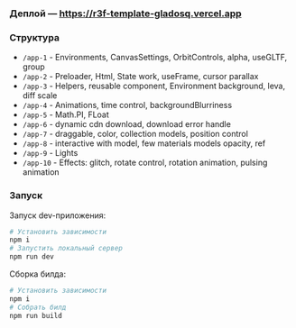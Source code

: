 ### Деплой — https://r3f-template-gladosq.vercel.app

### Структура
- `/app-1` - Environments, CanvasSettings, OrbitControls, alpha, useGLTF, group
- `/app-2` - Preloader, Html, State work, useFrame, cursor parallax
- `/app-3` - Helpers, reusable component, Environment background, leva, diff scale
- `/app-4` - Animations, time control, backgroundBlurriness
- `/app-5` - Math.PI, FLoat
- `/app-6` - dynamic cdn download, download error handle
- `/app-7` - draggable, color, collection models, position control
- `/app-8` - interactive with model, few materials models opacity, ref
- `/app-9` - Lights
- `/app-10` - Effects: glitch, rotate control, rotation animation, pulsing animation

### Запуск
Запуск dev-приложения:
```bash
# Установить зависимости
npm i
# Запустить локальный сервер
npm run dev
```

Сборка билда:
```bash
# Установить зависимости
npm i
# Собрать билд
npm run build
```

